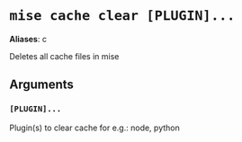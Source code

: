 # `mise cache clear [PLUGIN]...`

**Aliases**: c

Deletes all cache files in mise

## Arguments

### `[PLUGIN]...`

Plugin(s) to clear cache for e.g.: node, python
